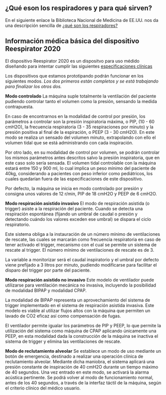 ## ¿Qué eson los respiradores y para qué sirven?

En el siguiente enlace la Biblioteca Nacional de Medicina de EE.UU. nos da una descripción sencilla de [¿qué son los respiradores?](https://medlineplus.gov/spanish/ency/patientinstructions/000458.htm "¿Qué son los respiradores")

## Información médica básica del dispositivo Reespirator 2020

El dispositivo Reespirator 2020 es un dispositvo para uso médido diseñando para intentar cumplir las siguientes [especificaciones clínicas](https://foro.coronavirusmakers.org/index.php?p=/discussion/44/especificaciones-clinicas-de-un-respirador-util-en-esta-crisis#latest)

Los dispositivos que estamos prototipando podrán funcionar en los siguientes modos. *Los dos primeros están completos y se está trabajando para finalizar los otros dos.*

**Modo controlado**
La máquina suple totalmente la ventilación del paciente pudiendo controlar tanto el volumen como la presión, sensando la medida contrapuesta.

En caso de encontrarnos en la modalidad de control por presión, los parámetros a controlar son la presión inspiratoria máxima, o PIP, (10 - 60 cmH2O), la frecuencia respiratoria (3 - 35 respiraciones por minuto) y la presión positiva al final de la espiración, o PEEP (3 - 30 cmH2O). En este modo se realiza un sensado del volumen minuto, extrapolando con ello el volumen tidal que se está administrando con cada inspiración.

Por otro lado, en su modalidad de control por volumen, se podrán controlar los mismos parámetros antes descritos salvo la presión inspiratoria, que en este caso solo sería sensada. El volumen tidal controlable con la máquina estará entre 150 y 900 ml, lo cual implica un peso mínimo del paciente de 40kg, considerando a pacientes con peso inferior como pediátricos, los cuales quedarían fuera de las especificaciones de este dispositivo.

Por defecto, la máquina se inicia en modo controlado por presión y consigna unos valores de 12 r/min, PIP de 18 cmH2O y PEEP de 6 cmH2O.

**Modo respiración asistido invasivo**
El modo de respiración asistida (o trigger) asiste a la respiración del paciente. Cuando se detecta una respiración espontánea (fijando un umbral de caudal o presión y detectando cuándo los valores exceden ese umbral) se dispara el ciclo respiratorio.

Este sistema obliga a la instauración de un número mínimo de ventilaciones de rescate, las cuales se marcarán como frecuencia respiratoria en caso de tener activado el trigger, mecanismo con el cual se permite un sistema de rescate al trigger. El número mínimo de ventilaciones de rescate es de 3.

La variable a monitorizar será el caudal inspiratorio y el umbral por defecto viene prefijado a 3 litros por minuto, pudiendo modificarse para facilitar el disparo del trigger por parte del paciente.

**Modo respiración asistido no invasivo**
Este modelo de ventilador puede utilizarse para ventilación mecánica no invasiva, incluyendo la posibilidad de modalidad BIPAP y modalidad CPAP. 

La modalidad de BIPAP representa un aprovechamiento del sistema de trigger implementado en el sistema de respiración asistida invasiva. Este modelo es viable al utilizar flujos altos con la máquina que permiten un lavado de CO2 eficaz así como compensación de fugas.

El ventilador permite igualar los parámetros de PIP y PEEP, lo que permite la utilización del sistema como máquina de CPAP aplicando únicamente una PEEP, en esta modalidad dada la construcción de la máquina se inactiva el sistema de trigger y elimina las ventilaciones de rescate.

**Modo de reclutamiento alveolar**
Se establece un modo de uso mediante un botón de emergencia, destinado a realizar una operación clínica de reclutamiento alveolar. Mediante dicha maniobra, el sistema aplicará una presión constante de inspiración de 40 cmH2O durante un tiempo máximo de 40 segundos. Una vez entrado en este modo, se activará la alarma acústica pertinente. Se podrá volver al modo de funcionamiento normal, antes de los 40 segundos, a través de la interfaz táctil de la máquina, según el criterio clínico del médico usuario.
